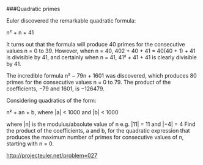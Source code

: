 ###Quadratic primes

Euler discovered the remarkable quadratic formula:

n² + n + 41

It turns out that the formula will produce 40 primes for the consecutive values
n = 0 to 39. However, when n = 40, 402 + 40 + 41 = 40(40 + 1) + 41 is divisible
by 41, and certainly when n = 41, 41² + 41 + 41 is clearly divisible by 41.

The incredible formula  n² − 79n + 1601 was discovered, which produces 80
primes for the consecutive values n = 0 to 79. The product of the coefficients,
−79 and 1601, is −126479.

Considering quadratics of the form:

n² + an + b, where |a| < 1000 and |b| < 1000

where |n| is the modulus/absolute value of n
e.g. |11| = 11 and |−4| = 4
Find the product of the coefficients, a and b, for the quadratic expression
that produces the maximum number of primes for consecutive values of n,
starting with n = 0.

http://projecteuler.net/problem=027
